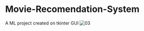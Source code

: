 # Movie-Recomendation-System
A ML project created on tkinter GUI
![03](https://user-images.githubusercontent.com/93977986/178017434-c5ac7705-5cc8-4836-af05-1b017ecc4cbf.png)
